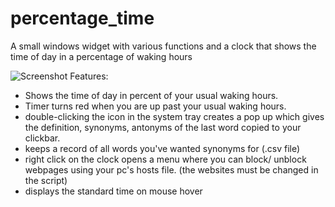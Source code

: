 # percentage_time
A small windows widget with various functions and a clock that shows the time of day in a percentage of waking hours

![Screenshot](...)
Features:
- Shows the time of day in percent of your usual waking hours.
- Timer turns red when you are up past your usual waking hours.
- double-clicking the icon in the system tray creates a pop up which gives the definition, synonyms, antonyms of the last word copied to your clickbar.
- keeps a record of all words you've wanted synonyms for (.csv file)
- right click on the clock opens a menu where you can block/ unblock webpages using your pc's hosts file. (the websites must be changed in the script)
- displays the standard time on mouse hover
